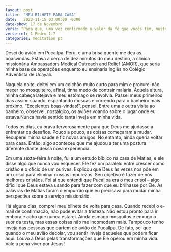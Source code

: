 ```yaml
---
layout: post
title:  "MEU BILHETE PARA CASA"
date:   2023-11-15 03:00:00 -0300 
date-show: 17 de Novembro
verse: “Para que, uma vez confirmado o valor da fé que vocês têm, muito mais preciosa do que o ouro perecível, mesmo apurado pelo fogo, resulte em louvor, glória e honra na revelação de Jesus Cristo"
verse-ref: 1 Pedro 1:7
categories: meditation pt
---
```


Desci do avião em Pucallpa, Peru, e uma brisa quente me deu as boasvindas. Estava a cerca de dez minutos do meu destino, a clínica missionária Ambassadors Medical Outreach and Relief (AMOR), que seria minha base de operações enquanto eu ensinaria inglês no Colégio Adventista de Ucayali.

Naquela noite, deitei em um colchão muito curto para mim e procurei não mexer no mosquiteiro, afinal, tinha medo de contrair malária. Àquela altura, minha cabeça latejava e meu estômago se revolvia. Passei meus primeiros dias assim: suando, espantando moscas e correndo para o banheiro mais próximo. “Excelentes boas-vindas!”, pensei. Entre uma e outra visita ao banheiro, observei, nostálgico, os aviões voando sobre o lugar onde eu estava.Nunca havia sentido tanta inveja em minha vida.

Todos os dias, eu orava fervorosamente para que Deus me ajudasse a enfrentar os desafios. Pouco a pouco, as coisas começaram a mudar. Recuperei minha saúde e fiz novos amigos. No entanto, ainda queria voltar para casa. Então, algo aconteceu que me ajudou a ter uma postura diferente diante dessa nova experiência.

Em uma sexta-feira à noite, fui a um estudo bíblico na casa de Matias, e ele disse algo que nunca vou esquecer. Ele fez um paralelo entre crescer como cristão e o ofício de um ourives. Explicou que Deus às vezes nos põe em um crisol para eliminar nossas impurezas. Seu objetivo é fazer de nós melhores cristãos. Foi aí que entendi que Pucallpa era o meu crisol – algo difícil que Deus estava usando para fazer com que eu brilhasse por Ele. As palavras de Matias foram o empurrão que eu precisava para mudar minha perspectiva sobre o serviço missionário.

Há alguns dias, comprei meu bilhete de volta para casa. Quando recebi o e-mail de confirmação, não pude evitar a tristeza. Não estou pronto para ir embora e acho que nunca estarei. Ainda esmago mosquitos e enxugo o suor da testa, mas essas coisas não me incomodam mais. Tampouco tenho inveja das pessoas que partem de avião de Pucallpa. De fato, sei que quando o meu avião decolar, vou sentir inveja daqueles que podem ficar aqui. Louvo a Deus pelas transformações que Ele operou em minha vida. Vale a pena viver por Jesus!
